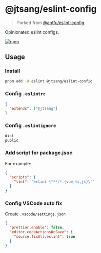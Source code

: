 # @jtsang/eslint-config

> Forked from [@antfu/eslint-config](https://github.com/antfu/eslint-config)

Opinionated eslint configs.

[![npm](https://img.shields.io/npm/v/@jtsang/eslint-config)](https://npmjs.com/package/@jtsang/eslint-config)

## Usage

### Install

```bash
pnpm add -D eslint @jtsang/eslint-config
```

### Config `.eslintrc`

```json
{
  "extends": ["@jtsang"]
}
```

### Config `.eslintignore`

```txt
dist
public
```

### Add script for package.json

For example:

```json
{
  "scripts": {
    "lint": "eslint \"**/*.{vue,ts,js}\""
  }
}
```

### Config VSCode auto fix

Create `.vscode/settings.json`

```json
{
  "prettier.enable": false,
  "editor.codeActionsOnSave": {
    "source.fixAll.eslint": true
  }
}
```
